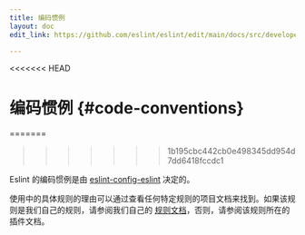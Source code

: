 ```yaml
---
title: 编码惯例
layout: doc
edit_link: https://github.com/eslint/eslint/edit/main/docs/src/developer-guide/code-conventions.md

---
```

<<<<<<< HEAD
<!-- Note: No pull requests accepted for this file. See README.md in the root directory for details. -->

# 编码惯例 {#code-conventions}
=======
>>>>>>> 1b195cbc442cb0e498345dd954d7dd6418fccdc1

Eslint 的编码惯例是由
[eslint-config-eslint](https://www.npmjs.com/package/eslint-config-eslint) 决定的。

使用中的具体规则的理由可以通过查看任何特定规则的项目文档来找到。如果该规则是我们自己的规则，请参阅我们自己的 [规则文档](https://eslint.org/docs/rules/)，否则，请参阅该规则所在的插件文档。
 
  
   
    
